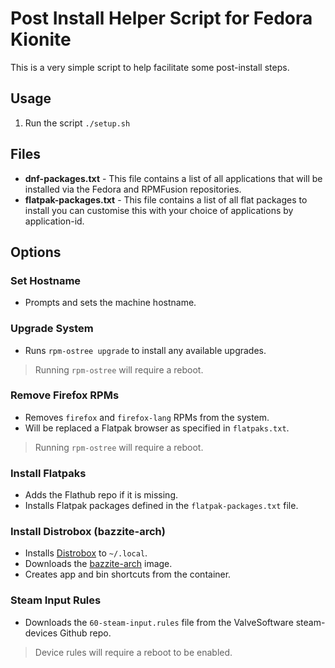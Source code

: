 # Post Install Helper Script for Fedora Kionite

This is a very simple script to help facilitate some post-install steps.

## Usage

1. Run the script `./setup.sh`

## Files

- **dnf-packages.txt** - This file contains a list of all applications that will be installed via the Fedora and RPMFusion repositories.
- **flatpak-packages.txt** - This file contains a list of all flat packages to install you can customise this with your choice of applications by application-id.

## Options

### Set Hostname
  - Prompts and sets the machine hostname.

### Upgrade System
  - Runs `rpm-ostree upgrade` to install any available upgrades.
  > Running `rpm-ostree` will require a reboot.

### Remove Firefox RPMs
- Removes `firefox` and `firefox-lang` RPMs from the system.
- Will be replaced a Flatpak browser as specified in `flatpaks.txt`.
> Running `rpm-ostree` will require a reboot.

### Install Flatpaks
  - Adds the Flathub repo if it is missing.
  - Installs Flatpak packages defined in the `flatpak-packages.txt` file.

### Install Distrobox (bazzite-arch)
- Installs [Distrobox](https://github.com/89luca89/distrobox) to `~/.local`.
- Downloads the [bazzite-arch](https://github.com/ublue-os/bazzite-arch) image.
- Creates app and bin shortcuts from the container.

### Steam Input Rules
  - Downloads the `60-steam-input.rules` file from the ValveSoftware steam-devices Github repo.
  > Device rules will require a reboot to be enabled.
